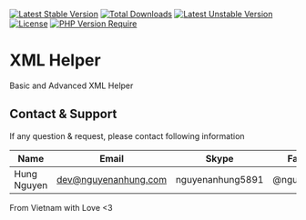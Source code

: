 [![Latest Stable Version](http://poser.pugx.org/nguyenanhung/xml-helper/v)](https://packagist.org/packages/nguyenanhung/xml-helper) [![Total Downloads](http://poser.pugx.org/nguyenanhung/xml-helper/downloads)](https://packagist.org/packages/nguyenanhung/xml-helper) [![Latest Unstable Version](http://poser.pugx.org/nguyenanhung/xml-helper/v/unstable)](https://packagist.org/packages/nguyenanhung/xml-helper) [![License](http://poser.pugx.org/nguyenanhung/xml-helper/license)](https://packagist.org/packages/nguyenanhung/xml-helper) [![PHP Version Require](http://poser.pugx.org/nguyenanhung/xml-helper/require/php)](https://packagist.org/packages/nguyenanhung/xml-helper)

# XML Helper

Basic and Advanced XML Helper

## Contact & Support

If any question & request, please contact following information

| Name        | Email                | Skype            | Facebook      |
| ----------- | -------------------- | ---------------- | ------------- |
| Hung Nguyen | dev@nguyenanhung.com | nguyenanhung5891 | @nguyenanhung |

From Vietnam with Love <3
